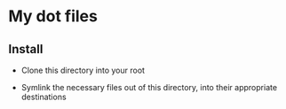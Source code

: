 # My dot files
## Install

- Clone this directory into your root

- Symlink the necessary files out of this directory, into their appropriate destinations

